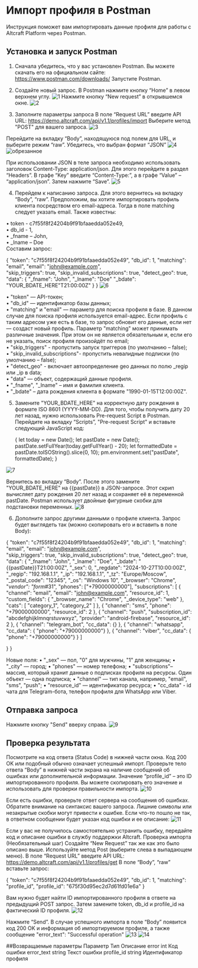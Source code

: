 # Импорт профиля в Postman

Инструкция поможет вам импортировать данные профиля для работы с Altcraft Platform через Postman. 

## Установка и запуск Postman

1. Сначала убедитесь, что у вас установлен Postman. Вы можете скачать его на официальном сайте: https://www.postman.com/downloads/
Запустите Postman.
2. Создайте новый запрос. В Postman нажмите кнопку “Home” в левом верхнем углу.
 ![1](https://github.com/user-attachments/assets/acfcd14e-47b4-4134-9dc9-8d23aada030a)
Нажмите кнопку “New request” в открывшемся окне.
![2](https://github.com/user-attachments/assets/59be985d-23bf-4829-b3cf-e08609ef4e42)

4. Заполните параметры запроса
В поле “Request URL” введите API URL: https://demo.altcraft.com/api/v1.1/profiles/import
Выберите метод "POST" для вашего запроса.
![3](https://github.com/user-attachments/assets/856b3208-8c2c-413d-810a-df26325c772c)

 
Перейдите на вкладку “Body”, находящуюся под полем для URL, и выберите режим “raw”. Убедитесь, что выбран формат “JSON”
![4](https://github.com/user-attachments/assets/b3fd3d4c-542b-45d7-81fc-4a964d6bf283)
![обрезанное](https://github.com/user-attachments/assets/d1aac08d-6bbe-44f1-840f-fb3f2b75e647)

При использовании JSON в теле запроса необходимо использовать заголовок Content-Type: application/json.
Для этого перейдите в раздел “Headers”. В графе “Key” введите “Content-Type:”, а в графе “Value” – “application/json”. Затем нажмите “Save”.
![5](https://github.com/user-attachments/assets/ae0cb126-4238-4cdb-aa63-0d052de274e8)
 
4. Перейдем к написанию запроса. 
Для этого вернитесь на вкладку “Body”, “raw”. Предположим, вы хотите импортировать профиль клиента посредством его email-адреса. Тогда в поле matching следует указать email. Также известны:

•	token - c7f55f8f24204b9f91bfaaedda052e49,  
•	db_id - 1,  
•	_fname – John,  
•	_Iname – Doe  
Составим запрос:


{
  "token": "c7f55f8f24204b9f91bfaaedda052e49",
  "db_id": 1,
  "matching": "email",
  "email": "john@example.com",  
  "skip_triggers": true,
  "skip_invalid_subscriptions": true,
  "detect_geo": true,
  "data": {
    "_fname": "John",
    "_lname": "Doe"
    "_bdate": "YOUR_BDATE_HERE"T21:00:00Z"
}
}
![6](https://github.com/user-attachments/assets/532e2a0b-ebfc-419f-9cf6-c7005cb1bfc4)

•	"token" — API-токен;  
•	"db_id" — идентификатор базы данных;  
•	"matching" и "email" — параметр для поиска профиля в базе. В данном случае для поиска профиля используется email-адрес. Если профиль с таким адресом уже есть в базе, то запрос обновит его данные, если нет — создаст новый профиль. Параметр "matching" может принимать различные значения. При этом он не является обязательным и, если его не указать, поиск профиля произойдёт по email;  
•	"skip_triggers" - пропустить запуск триггеров
(по умолчанию – false);  
•	"skip_invalid_subscriptions"- пропустить невалидные подписки
(по умолчанию – false);  
•	"detect_geo" - включает автоопределение geo данных по полю _regip или _ip в data;  
•	"data" — объект, содержащий данные профиля.   
•	"_fname", "_lname" – имя и фамилия клиента.  
•	"_bdate" – дата рождения клиента в формате "1990-01-15T12:00:00Z".  

5. Замените "YOUR_BDATE_HERE" на корректную дату рождения в формате ISO 8601 (YYYY-MM-DD). Для того, чтобы получить дату 20 лет назад, нужно использовать Pre-request Script в Postman. Перейдите на вкладку “Scripts”, "Pre-request Script" и вставьте следующий JavaScript код:
   
   {
let today = new Date();
let pastDate = new Date();
pastDate.setFullYear(today.getFullYear() - 20);
let formattedDate = pastDate.toISOString().slice(0, 10);
pm.environment.set("pastDate", formattedDate);
}

![7](https://github.com/user-attachments/assets/2f117dae-f978-4217-a6a7-c48eb7206fc6)

Вернитесь во вкладку “Body”. После этого замените "YOUR_BDATE_HERE" на {{pastDate}} в JSON-запросе. Этот скрип вычисляет дату рождения 20 лет назад и сохраняет её в переменной pastDate. Postman использует двойные фигурные скобки для подстановки переменных.
![8](https://github.com/user-attachments/assets/836506a4-6e9f-42f7-8e2c-1d0ccf0a6206)
 
6. Дополните запрос другими данными о профиле клиента.
Запрос будет выглядеть так (можно скопировать его и вставить в поле Body):


{
  "token": "c7f55f8f24204b9f91bfaaedda052e49",
  "db_id": 1,
  "matching": "email",
  "email": "john@example.com",  
  "skip_triggers": true,
  "skip_invalid_subscriptions": true,
  "detect_geo": true,
  "data": {
    "_fname": "John",
    "_lname": "Doe",
    "_bdate": "{{pastDate}}T21:00:00Z", 
    "_sex": 0,
    "_regdate": "2024-10-27T10:00:00Z",
    "_regip": "192.168.1.1",
    "_ip": "192.168.1.1",
    "_tz": "Europe/Moscow",
    "_postal_code": "12345",
    "_os": "Windows 10",
    "_browser": "Chrome",
    "_vendor": "form_#31",
    "phones": ["+79000000000"],
    "subscriptions": [
      {
        "channel": "email",
        "email": "john@example.com",
        "resource_id": 1,
        "custom_fields": {
          "_browser_name": "Chrome",
          "_device_type": "web"
        },
        "cats": [
          "category_1",
          "category_2"
        ]
      },
      {
        "channel": "sms",
        "phone": "+79000000000",
        "resource_id": 2
      },
      {
        "channel": "push",
        "subscription_id": "abcdefghijklmnqrstuvwxyz",
        "provider": "android-firebase",
        "resource_id": 2
      },
      {
        "channel": "telegram_bot",
        "cc_data": {} 
      },
      {
        "channel": "whatsapp",
        "cc_data": {
            "phone": "+79000000000"} 
      },
      {
        "channel": "viber",
        "cc_data": {
            "phone": "+79000000000"} 
      }
    ]

  }
}

Новые поля:
•	"_sex" — пол, "0" для мужчины, "1" для женщины;
•	"_city" — город;
•	"phones" — номер телефона; 
•	"subscriptions"– массив, который хранит данные о подписках профиля на ресурсы. Один объект — одна подписка;
•	"channel" — тип канала, например, "email", "sms", "push";
•	"resource_id" — идентификатор ресурса;
•	"cc_data" - id чата для Telegram-бота, телефон профиля для WhatsApp или Viber.

## Отправка запроса

Нажмите кнопку "Send" вверху справа.
![9](https://github.com/user-attachments/assets/58206609-7f4f-46d5-b858-c30556744fb3)

## Проверка результата

Посмотрите на код ответа (Status Code) в нижней части окна. Код 200 OK или подобный обычно означает успешный импорт. 
Проверьте тело ответа “Body” в нижней части экрана на наличие сообщений об ошибках или дополнительной информации. Значение “profile_id” –  это ID импортированного профиля. Вы можете скопировать его значение и использовать для проверки правильности импорта.
 ![10](https://github.com/user-attachments/assets/871a283f-4d52-4d19-ba72-d48f1a4f0e60)

Если есть ошибки, проверьте ответ сервера на сообщения об ошибках. Обратите внимание на синтаксис вашего запроса. Лишние символы или незакрытые скобки могут привести к ошибке.
Если что-то пошло не так, в ответном сообщении будет указан код ошибки и ее описание:
 ![11](https://github.com/user-attachments/assets/c54d8859-c621-40b4-b57a-e53699668f3a)

Если у вас не получилось самостоятельно устранить ошибку, передайте код и описание ошибки в службу поддержки Altcraft.
Проверка импорта (Необязательный шаг)
Создайте “New Request” так же как это было описано выше. Используйте метод Post (выберите слева в выпадающем меню). 
В поле “Request URL” введите API URL: https://demo.altcraft.com/api/v1.1/profiles/get
В поле “Body”, “raw” вставьте запрос:


{
    "token": "c7f55f8f24204b9f91bfaaedda052e49",
    "db_id": 1,
    "matching": "profile_id",
    "profile_id": "675f30d95ec2d7d61fd01e6a"
}


Вам нужно будет найти ID импортированного профиля в ответе на предыдущий POST запрос. Затем замените token, db_id и profile_id на фактический ID профиля.
 ![12](https://github.com/user-attachments/assets/7bc7dd55-8dd4-402c-a1e6-7d17340a0d6d)

Нажмите “Send”. В случае успешного импорта в поле “Body” появится код 200 OK и информация об импортируемом профиле, а также сообщение "error_text": "Successful operation"
![13](https://github.com/user-attachments/assets/dbfdbb1d-5632-4bf9-ae6d-e41e09fe1fd6)
![14](https://github.com/user-attachments/assets/8ac5ead2-0f34-421d-add3-1417738baaaa)

##Возвращаемые параметры
Параметр	Тип	Описание
error	int	Код ошибки
error_text	string	Текст ошибки
profile_id	string	Идентификатор профиля



